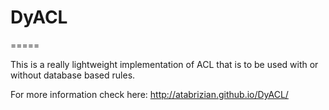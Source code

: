# DyACL
=====

This is a really lightweight implementation of ACL that is to be used with or without database
based rules.

For more information check here: http://atabrizian.github.io/DyACL/

